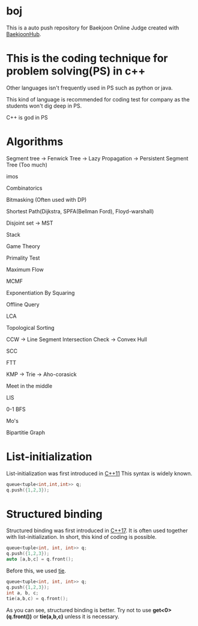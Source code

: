 # boj
This is a auto push repository for Baekjoon Online Judge created with [BaekjoonHub](https://github.com/BaekjoonHub/BaekjoonHub).


# This is the coding technique for problem solving(PS) in c++
Other languages isn't frequently used in PS such as python or java.

This kind of language is recommended for coding test for company as the students won't dig deep in PS.

C++ is god in PS

# Algorithms

Segment tree -> Fenwick Tree -> Lazy Propagation -> Persistent Segment Tree (Too much)

imos

Combinatorics

Bitmasking (Often used with DP)

Shortest Path(Dijkstra, SPFA(Bellman Ford), Floyd-warshall)

Disjoint set -> MST

Stack

Game Theory

Primality Test

Maximum Flow

MCMF

Exponentiation By Squaring

Offline Query

LCA

Topological Sorting

CCW -> Line Segment Intersection Check -> Convex Hull

SCC

FTT

KMP -> Trie -> Aho-corasick

Meet in the middle

LIS

0-1 BFS

Mo's

Bipartitie Graph






# List-initialization 

List-initialization was first introduced in [C++11](https://en.cppreference.com/w/cpp/language/list_initialization)
This syntax is widely known.

```c++
queue<tuple<int,int,int>> q;
q.push({1,2,3});
```


# Structured binding

Structured binding was first introduced in [C++17](https://en.cppreference.com/w/cpp/language/structured_binding).
It is often used together with list-initialization.
In short, this kind of coding is possible.

```c++
queue<tuple<int, int, int>> q;
q.push({1,2,3});
auto [a,b,c] = q.front();
```

Before this, we used [tie](https://en.cppreference.com/w/cpp/utility/tuple/tie). 

```c++
queue<tuple<int, int, int>> q;
q.push({1,2,3});
int a, b, c;
tie(a,b,c) = q.front();
```

As you can see, structured binding is better.
Try not to use **get<0>(q.front())** or **tie(a,b,c)** unless it is necessary.
